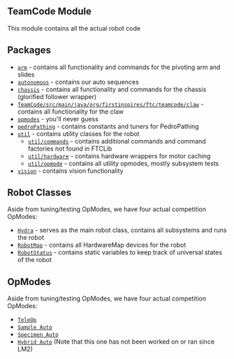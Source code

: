 ## TeamCode Module

This module contains all the actual robot code

## Packages
- [`arm`](arm) - contains all functionality and commands for the pivoting arm and slides
- [`autonomous`](autonomous) - contains our auto sequences
- [`chassis`](chassis) - contains all functionality and commands for the chassis (glorified follower wrapper)
- [`TeamCode/src/main/java/org/firstinspires/ftc/teamcode/claw`](claw) - contains all functionality for the claw
- [`opmodes`](opmodes) - you'll never guess
- [`pedroPathing`](pedroPathing) - contains constants and tuners for PedroPathing
- [`util`](util) - contains utility classes for the robot
    - [`util/commands`](util/commands) - contains additional commands and command factories not found in FTCLib
    - [`util/hardware`](util/hardware) - contains hardware wrappers for motor caching
    - [`util/opmode`](util/opmode) - contains all utility opmodes, mostly subsystem tests
- [`vision`](vision) - contains vision functionality

## Robot Classes

Aside from tuning/testing OpModes, we have four actual competition OpModes:
- [`Hydra`](Hydra.java) - serves as the main robot class, contains all subsystems and runs the robot
- [`RobotMap`](RobotMap.java) - contains all HardwareMap devices for the robot
- [`RobotStatus`](RobotStatus.java) - contains static variables to keep track of universal states of the robot

## OpModes

Aside from tuning/testing OpModes, we have four actual competition OpModes:
- [`TeleOp`](TeleOpMode.java)
- [`Sample Auto`](Auto_Left_4_0.java)
- [`Specimen Auto`](Auto_Right_0_4.java)
- [`Hybrid Auto`](Auto_Left_3_1.java) (Note that this one has not been worked on or ran since LM2)
